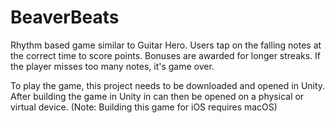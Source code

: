 # BeaverBeats

Rhythm based game similar to Guitar Hero. Users tap on the falling notes at the correct time to score points. Bonuses are awarded for longer streaks. If the player misses too many notes, it's game over.

To play the game, this project needs to be downloaded and opened in Unity. After building the game in Unity in can then be opened on a physical or virtual device. (Note: Building this game for iOS requires macOS)
